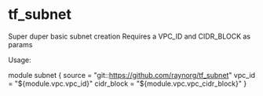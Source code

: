 # tf_subnet

Super duper basic subnet creation
Requires a VPC_ID and CIDR_BLOCK as params

Usage:

module subnet {
  source = "git::https://github.com/raynorg/tf_subnet"
  vpc_id = "${module.vpc.vpc_id}"
  cidr_block = "${module.vpc.vpc_cidr_block}"
}

